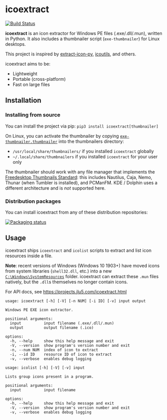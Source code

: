 # icoextract

[![Build Status](https://drone.overdrivenetworks.com/api/badges/jlu5/icoextract/status.svg)](https://drone.overdrivenetworks.com/jlu5/icoextract)

**icoextract** is an icon extractor for Windows PE files (.exe/.dll/.mun), written in Python. It also includes a thumbnailer script (`exe-thumbnailer`) for Linux desktops.

This project is inspired by [extract-icon-py](https://github.com/firodj/extract-icon-py), [icoutils](https://www.nongnu.org/icoutils/), and others.

icoextract aims to be:

- Lightweight
- Portable (cross-platform)
- Fast on large files

## Installation

### Installing from source

You can install the project via pip: `pip3 install icoextract[thumbnailer]`

On Linux, you can activate the thumbnailer by copying [`exe-thumbnailer.thumbnailer`](/exe-thumbnailer.thumbnailer) into the thumbnailers directory:

- `/usr/local/share/thumbnailers/` if you installed `icoextract` globally
- `~/.local/share/thumbnailers` if you installed `icoextract` for your user only

The thumbnailer should work with any file manager that implements the [Freedesktop Thumbnails Standard](https://specifications.freedesktop.org/thumbnail-spec/thumbnail-spec-latest.html): this includes Nautilus, Caja, Nemo, Thunar (when Tumbler is installed), and PCManFM. KDE / Dolphin uses a different architecture and is *not* supported here.

### Distribution packages

You can install icoextract from any of these distribution repositories:

[![Packaging status](https://repology.org/badge/vertical-allrepos/icoextract.svg)](https://repology.org/project/icoextract/versions)

## Usage

icoextract ships `icoextract` and `icolist` scripts to extract and list icon resources inside a file.

**Note**: recent versions of Windows (Windows 10 1903+) have moved icons from system libraries (`shell32.dll`, etc.) into a new [`C:\Windows\SystemResources`](https://superuser.com/questions/1480268/) folder. icoextract can extract these `.mun` files natively, but the `.dll`s themselves no longer contain icons.

For API docs, see https://projects.jlu5.com/icoextract.html

```
usage: icoextract [-h] [-V] [-n NUM] [-i ID] [-v] input output

Windows PE EXE icon extractor.

positional arguments:
  input          input filename (.exe/.dll/.mun)
  output         output filename (.ico)

options:
  -h, --help     show this help message and exit
  -V, --version  show program's version number and exit
  -n, --num NUM  index of icon to extract
  -i, --id ID    resource ID of icon to extract
  -v, --verbose  enables debug logging
```

```
usage: icolist [-h] [-V] [-v] input

Lists group icons present in a program.

positional arguments:
  input          input filename

options:
  -h, --help     show this help message and exit
  -V, --version  show program's version number and exit
  -v, --verbose  enables debug logging
```
